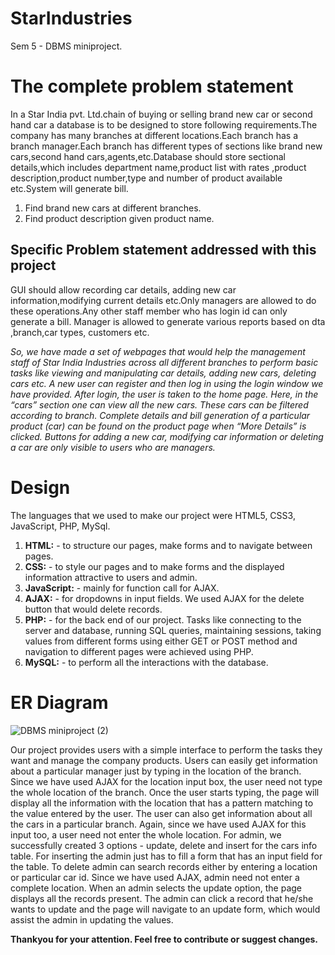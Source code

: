 # StarIndustries
 Sem 5 - DBMS miniproject.

# The complete problem statement
In a Star India pvt. Ltd.chain of buying or selling brand new car or second hand car a database is to be designed to store following requirements.The company has many branches at different locations.Each branch has a branch manager.Each branch has different types of sections like brand new cars,second hand cars,agents,etc.Database should store sectional details,which includes department name,product list with rates ,product description,product number,type and number of product available etc.System will generate bill.
1.	Find brand new cars at different branches.
2.	Find product description given product name.

## Specific Problem statement addressed with this project
GUI should allow recording car details, adding new car information,modifying current details etc.Only managers are allowed to do these operations.Any other staff member who has login id can only generate a bill. Manager is allowed to generate various reports based on dta ,branch,car types, customers etc.


*So, we have made a set of webpages that would help the management staff of Star India Industries across all different branches to perform basic tasks like viewing and manipulating car details, adding new cars, deleting cars etc. A new user can register and then log in using the login window we have provided. After login, the user is taken to the home page. Here, in the “cars” section one can view all the new cars. These cars can be filtered according to branch. Complete details and bill generation of a particular product (car) can be found on the product page when “More Details” is clicked. Buttons for adding a new car, modifying car information or deleting a car are only visible to users who are managers.*


# Design

The languages that we used to make our project were HTML5, CSS3, JavaScript, PHP, MySql. 
1. **HTML:** - to structure our pages, make forms and to navigate between pages. 
2. **CSS:** - to style our pages and to make forms and the displayed information attractive to users and admin. 
3. **JavaScript:** - mainly for function call for AJAX. 
4. **AJAX:** - for dropdowns in input fields. We used AJAX for the delete button that would delete records. 
5. **PHP:** - for the back end of our project. Tasks like connecting to the server and database, running SQL queries, maintaining sessions, taking values from different forms using either GET or POST method and navigation to different pages were achieved using PHP. 
6. **MySQL:** - to perform all the interactions with the database. 

# ER Diagram
![DBMS miniproject (2)](https://user-images.githubusercontent.com/51905437/115951075-6baac680-a4fc-11eb-93eb-354f6a14e631.png)


Our project provides users with a simple interface to perform the tasks they want and manage the company products. Users can easily get information about a particular manager just by typing in the location of the branch. Since we have used AJAX for the location input box, the user need not type the whole location of the branch. Once the user starts typing, the page will display all the information with the location that has a pattern matching to the value entered by the user. The user can also get information about all the cars in a particular branch. Again, since we have used AJAX for this input too, a user need not enter the whole location. For admin, we successfully created 3 options - update, delete and insert for the cars info table. For inserting the admin just has to fill a form that has an input field for the table. To delete admin can search records either by entering a location or particular car id. Since we have used AJAX, admin need not enter a complete location. When an admin selects the update option, the page displays all the records present. The admin can click a record that he/she wants to update and the page will navigate to an update form, which would assist the admin in updating the values.

**Thankyou for your attention. Feel free to contribute or suggest changes.**
